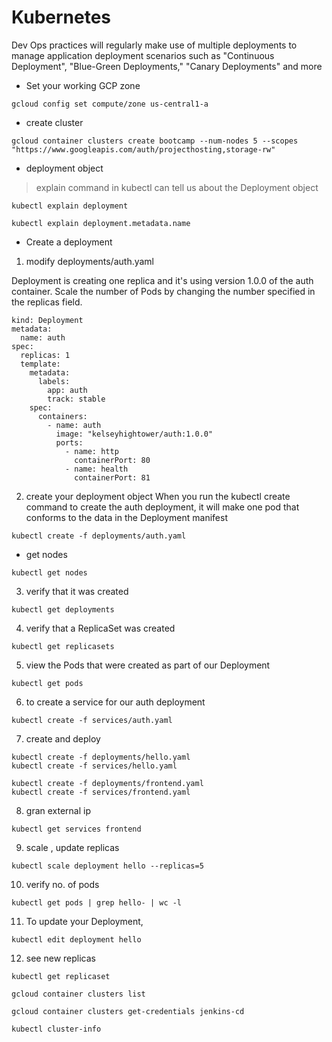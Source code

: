 # Kubernetes

Dev Ops practices will regularly make use of multiple deployments to manage application deployment scenarios such 
as "Continuous Deployment", "Blue-Green Deployments," "Canary Deployments" and more

* Set your working GCP zone
```
gcloud config set compute/zone us-central1-a
```

* create cluster
```
gcloud container clusters create bootcamp --num-nodes 5 --scopes "https://www.googleapis.com/auth/projecthosting,storage-rw"
```

* deployment object
> explain command in kubectl can tell us about the Deployment object
```
kubectl explain deployment

kubectl explain deployment.metadata.name
```

* Create a deployment
1. modify deployments/auth.yaml

Deployment is creating one replica and it's using version 1.0.0 of the auth container.
Scale the number of Pods by changing the number specified in the replicas field.
```
kind: Deployment
metadata:
  name: auth
spec:
  replicas: 1
  template:
    metadata:
      labels:
        app: auth
        track: stable
    spec:
      containers:
        - name: auth
          image: "kelseyhightower/auth:1.0.0"
          ports:
            - name: http
              containerPort: 80
            - name: health
              containerPort: 81
```

2. create your deployment object
When you run the kubectl create command to create the auth deployment, it will make one pod that conforms to the data in the Deployment manifest
```
kubectl create -f deployments/auth.yaml
```

* get nodes
```
kubectl get nodes
```

3. verify that it was created
```
kubectl get deployments
```
4. verify that a ReplicaSet was created 
```
kubectl get replicasets
```
5. view the Pods that were created as part of our Deployment
```
kubectl get pods
```
6. to create a service for our auth deployment
```
kubectl create -f services/auth.yaml
```

7. create and deploy
```
kubectl create -f deployments/hello.yaml
kubectl create -f services/hello.yaml

kubectl create -f deployments/frontend.yaml
kubectl create -f services/frontend.yaml
```

8. gran external ip
```
kubectl get services frontend
```

9. scale , update replicas
```
kubectl scale deployment hello --replicas=5
```

10. verify no. of pods 
```
kubectl get pods | grep hello- | wc -l
```

11. To update your Deployment,
```
kubectl edit deployment hello
```
12. see new replicas
```
kubectl get replicaset
```

```
gcloud container clusters list

gcloud container clusters get-credentials jenkins-cd

kubectl cluster-info
```
